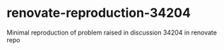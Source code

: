 # renovate-reproduction-34204
Minimal reproduction of problem raised in discussion 34204 in renovate repo
